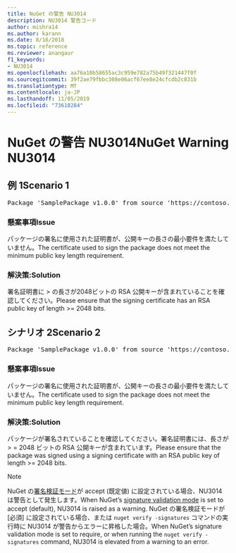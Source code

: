 ```yaml
---
title: NuGet の警告 NU3014
description: NU3014 警告コード
author: mishra14
ms.author: karann
ms.date: 8/16/2018
ms.topic: reference
ms.reviewer: anangaur
f1_keywords:
- NU3014
ms.openlocfilehash: aa76a10b58655ac3c959e782a75b49f321447f0f
ms.sourcegitcommit: 39f2ae79fbbc308e06acf67ee8e24cfcdb2c831b
ms.translationtype: MT
ms.contentlocale: ja-JP
ms.lasthandoff: 11/05/2019
ms.locfileid: "73610284"
---
```

# <a name="nuget-warning-nu3014"></a><span data-ttu-id="adb0d-103">NuGet の警告 NU3014</span><span class="sxs-lookup"><span data-stu-id="adb0d-103">NuGet Warning NU3014</span></span>

## <a name="scenario-1"></a><span data-ttu-id="adb0d-104">例 1</span><span class="sxs-lookup"><span data-stu-id="adb0d-104">Scenario 1</span></span>

<pre>Package 'SamplePackage v1.0.0' from source 'https://contoso.com/index.json': The signing certificate does not meet a minimum public key length requirement.</pre>

### <a name="issue"></a><span data-ttu-id="adb0d-105">懸案事項</span><span class="sxs-lookup"><span data-stu-id="adb0d-105">Issue</span></span>

<span data-ttu-id="adb0d-106">パッケージの署名に使用された証明書が、公開キーの長さの最小要件を満たしていません。</span><span class="sxs-lookup"><span data-stu-id="adb0d-106">The certificate used to sign the package does not meet the minimum public key length requirement.</span></span>


### <a name="solution"></a><span data-ttu-id="adb0d-107">解決策:</span><span class="sxs-lookup"><span data-stu-id="adb0d-107">Solution</span></span>

<span data-ttu-id="adb0d-108">署名証明書に > の長さが2048ビットの RSA 公開キーが含まれていることを確認してください。</span><span class="sxs-lookup"><span data-stu-id="adb0d-108">Please ensure that the signing certificate has an RSA public key of length >= 2048 bits.</span></span>



## <a name="scenario-2"></a><span data-ttu-id="adb0d-109">シナリオ 2</span><span class="sxs-lookup"><span data-stu-id="adb0d-109">Scenario 2</span></span>

<pre>Package 'SamplePackage v1.0.0' from source 'https://contoso.com/index.json': The primary signature's certificate does not meet a minimum public key length requirement.</pre>

### <a name="issue"></a><span data-ttu-id="adb0d-110">懸案事項</span><span class="sxs-lookup"><span data-stu-id="adb0d-110">Issue</span></span>

<span data-ttu-id="adb0d-111">パッケージの署名に使用された証明書が、公開キーの長さの最小要件を満たしていません。</span><span class="sxs-lookup"><span data-stu-id="adb0d-111">The certificate used to sign the package does not meet the minimum public key length requirement.</span></span>


### <a name="solution"></a><span data-ttu-id="adb0d-112">解決策:</span><span class="sxs-lookup"><span data-stu-id="adb0d-112">Solution</span></span>

<span data-ttu-id="adb0d-113">パッケージが署名されていることを確認してください。署名証明書には、長さが > = 2048 ビットの RSA 公開キーが含まれています。</span><span class="sxs-lookup"><span data-stu-id="adb0d-113">Please ensure that the package was signed using a signing certificate with an RSA public key of length >= 2048 bits.</span></span>


> [!Note]
> <span data-ttu-id="adb0d-114">NuGet の[署名検証モード](https://docs.microsoft.com/nuget/consume-packages/installing-signed-packages#configure-package-signature-requirements)が accept (既定値) に設定されている場合、NU3014 は警告として発生します。</span><span class="sxs-lookup"><span data-stu-id="adb0d-114">When NuGet’s [signature validation mode](https://docs.microsoft.com/nuget/consume-packages/installing-signed-packages#configure-package-signature-requirements) is set to accept (default), NU3014 is raised as a warning.</span></span> <span data-ttu-id="adb0d-115">NuGet の署名検証モードが [必須] に設定されている場合、または `nuget verify -signatures` コマンドの実行時に NU3014 が警告からエラーに昇格した場合。</span><span class="sxs-lookup"><span data-stu-id="adb0d-115">When NuGet’s signature validation mode is set to require, or when running the `nuget verify -signatures` command, NU3014 is elevated from a warning to an error.</span></span> 

